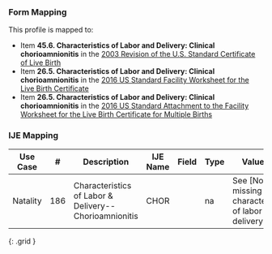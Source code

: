 ### Form Mapping
This profile is mapped to:
 * Item **45.6. Characteristics of Labor and Delivery: Clinical chorioamnionitis** in the [2003 Revision of the U.S. Standard Certificate of Live Birth](https://www.cdc.gov/nchs/data/dvs/birth11-03final-ACC.pdf)
 * Item **26.5. Characteristics of Labor and Delivery: Clinical chorioamnionitis** in the [2016 US Standard Facility Worksheet for the Live Birth Certificate](https://www.cdc.gov/nchs/data/dvs/facility-worksheet-2016-508.pdf)
 * Item **26.5. Characteristics of Labor and Delivery: Clinical chorioamnionitis** in the [2016 US Standard Attachment to the Facility Worksheet for the Live Birth Certificate for Multiple Births](https://www.cdc.gov/nchs/data/dvs/multiple-births-worksheet-2016.pdf)

### IJE Mapping

| **Use Case** |  **#**   |  **Description**  | **IJE Name**  |  **Field**  |  **Type**  | **Value Set**  |
| :---------: | --------------- | ------------ | ------------- | ---------- | ---------- | -------------- |
| Natality | 186 | Characteristics of Labor & Delivery--Chorioamnionitis | CHOR |  |na |See [Note on missing characteristics of labor and delivery data] |
{: .grid }
